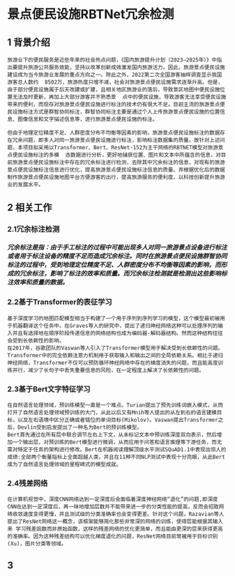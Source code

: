# 景点便民设施RBTNet冗余检测
## 1 背景介绍
    旅游业下的便民服务是近些年来的社会热点问题，《国内旅游提升计划（2023—2025年）》中指出要提升旅游公共服务效能，坚持以改革创新成效激发国内旅游活力。因此，旅游景点便民设施建设成为当今旅游业发展的重点方向之一。除此之外，2022第二次全国游客抽样调查显示我国游客总人数约  8502万，旅游热度只增不减，社会对旅游景点便民设施需求逐渐升高。但是，由于部分便民设施属于后天改建或扩建，且相关地区旅游业的落后，导致景区地图中便民设施位置无法及时更新，再加上大部分游客并不熟悉景  点中的便民设施，导致游客无法享受便民设施带来的便利，而现存对旅游景点便民设施进行标注的技术仍有很大不足。目前主流的旅游景点便民设施标注方式是群智协同标注，群智协同标注主要是通过个人上传旅游景点便民设施的位置信息、图像信息和文字描述信息等，进行旅游景点便民设施的标注。  
    
    但由于地理定位精度不足、人群密度分布不均衡等因素的影响，旅游景点便民设施标注的数据存在冗余问题，即多人对同一旅游景点便民设施进行标注，影响标注数据集的质量。故针对上述问题，本项目拟采用以Transformer、Bert、ResNet-152为主干网络的RBTNET模型对旅游景点便民设施标注的多模  态数据进行分析，更好地捕获位置、图片和文本中所蕴含的信息，对目前旅游景点便民设施标注中存在的冗余标注进行检测，去除其中冗余标注的信息，对现有的旅游景点便民设施标注信息进行优化，提高旅游景点便民设施标注信息的质量。并根据优化后的数据制作旅游景点便民设施地图平台方便游客的出行，提高旅游服务的便利度，以科技创新提升旅游业的发展水平。
## 2 相关工作
### 2.1冗余标注检测
##### 冗余标注是指：由于手工标注的过程中可能出现多人对同一旅游景点设备进行标注或者用于标注设备的精度不足而造成冗余标注。同时在旅游景点便民设施群智协同标注的过程中，受到地理定位精度不足、人群密度分布不均衡等因素的影响，而形成的冗余标注，影响了标注的效率和质量。而冗余标注检测就是检测出这些影响标注效率和质量的数据。
### 2.2基于Transformer的表征学习
    基于深度学习的地图匹配模型相当于构建了一个用于序列到序列学习的模型，这个模型最初被用于机器翻译这个任务中。在Graves等人的研究中，提出了递归神经网络这种可以处理序列的输入并且有选择地在顺序阶段传递信息的网络结构也成为编码器-解码器结构。然而这种结构往往会受到长依赖性的影响。
    在2017年，谷歌团队的Vaswan等人引入了Transformer模型用于解决受到长依赖性的问题。Transformer中的完全依赖注意力机制用于获取输入和输出之间的全局依赖关系。相比于递归神经网络，Transformer不仅可以预防循环神经网络中存在的梯度消失的问题，而且能高度训练并行，减少了长句子中丢失重要信息的风险，在一定程度上解决了长依赖性的问题。
### 2.3基于Bert文字特征学习
    在自然语言处理领域，预训练模型一直是一个难点。Turian提出了预先训练词嵌入模式，从而打开了自然语言处理领域预训练的大门，从此以后又有Mnih等人提出的从左到右的语言建模目标，以及左右语境中区分正确或者错位的单词目标(Mikolov)。Vaswan提出Transformer之后，Devlin受到启发提出了一种名为Bert的预训练模型。
    Bert首先通过在所有层中联合调节左右上下文，从未标记文本中预训练深度双向表示，然后增加一个输出层，对预训练的Bert模型进行微调，从而应用于问答和语言推理等下游任务，而无需对特定于任务的架构进行修改。Bert在机器阅读理解顶级水平测试SQuAD1.1中表现出惊人的成绩:全部两个衡量指标上全面超越人类，并且在11种不同NLP测试中表现十分亮眼，从此Bert成为了自然语言处理领域的里程碑式的模型成就。
### 2.4残差网络
    在计算机视觉中，深度CNN网络达到一定深度后会面临着深度神经网络“退化”的问题,即深度CNN在达到一定深度后，再一味地增加层数并不能带来进一步的分类性能的提高，反而会招致网络收敛速度变得更慢，并且测试级的分类准确率也会变得更差。针对这个问题，Razavian等人提出了ResNet网络这一概念，该框架能够简化那些非常深的网络的训练，使得层能根据其输入来 学习残差函数而非原始函数，这样的残差网络的优化更简单，而且能由更深的层来获得更高的准确率。因为这种残差结构可以优化梯度退化的问题，ResNet网络目前常被用于目标识别(Xu)，图片分类等领域。
## 3 

